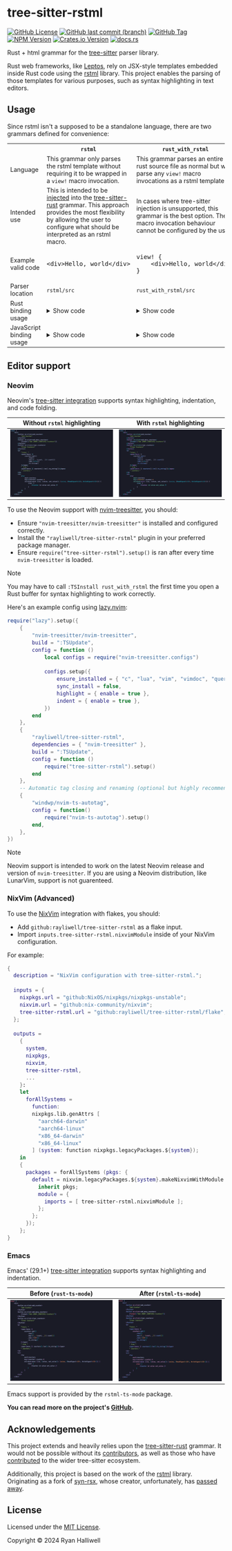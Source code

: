 # tree-sitter-rstml

[![GitHub License](https://img.shields.io/github/license/rayliwell/tree-sitter-rstml?color=purple)](https://github.com/rayliwell/tree-sitter-rstml/blob/main/LICENSE)
[![GitHub last commit (branch)](https://img.shields.io/github/last-commit/rayliwell/tree-sitter-rstml/main)](https://github.com/rayliwell/tree-sitter-rstml/commits/main/)
[![GitHub Tag](https://img.shields.io/github/v/tag/rayliwell/tree-sitter-rstml?label=version)](https://github.com/rayliwell/tree-sitter-rstml/tags)
[![NPM Version](https://img.shields.io/npm/v/tree-sitter-rstml?style=flat&logo=npm&color=blue)](https://www.npmjs.com/package/tree-sitter-rstml)
[![Crates.io Version](https://img.shields.io/crates/v/tree-sitter-rstml?logo=rust&color=blue)](https://crates.io/crates/tree-sitter-rstml)
[![docs.rs](https://img.shields.io/docsrs/tree-sitter-rust)](https://docs.rs/tree-sitter-rstml/latest/tree_sitter_rstml/)

Rust + html grammar for the [tree-sitter](https://github.com/tree-sitter/tree-sitter) parser library.

Rust web frameworks, like [Leptos](https://github.com/leptos-rs/leptos), rely on JSX-style templates embedded inside Rust code using the [rstml](https://github.com/rs-tml/rstml) library. This project enables the parsing of those templates for various purposes, such as syntax highlighting in text editors.

## Usage

Since rstml isn't a supposed to be a standalone language, there are two grammars defined for convenience:

<table>
    <tr>
       <th></th>
       <th><code>rstml</code></th>
       <th><code>rust_with_rstml</code></th>
    </tr>
    <tr>
        <td>Language</td>
        <td>This grammar only parses the rstml template without requiring it to be wrapped in a <code>view!</code> macro invocation.</td>
        <td>This grammar parses an entire rust source file as normal but will parse any <code>view!</code> macro invocations as a rstml template.</td>
    </tr>
    <tr>
        <td>Intended use</td>
        <td>This is intended to be <a href="https://tree-sitter.github.io/tree-sitter/syntax-highlighting#language-injection">injected</a> into the <a href="https://github.com/tree-sitter/tree-sitter-rust">tree-sitter-rust</a> grammar. This approach provides the most flexibility by allowing the user to configure what should be interpreted as an rstml macro.</td>
        <td>In cases where tree-sitter injection is unsupported, this grammar is the best option. The macro invocation behaviour cannot be configured by the user.</td>
    </tr>
    <tr>
        <td>Example valid code</td>
        <td>
            <pre lang="html">
&lt;div&gt;Hello, world&lt;/div&gt;</pre>
        </td>
        <td>
            <pre lang="rust">
view! {
    &lt;div&gt;Hello, world&lt;/div&gt;
}</pre>
        </td>
    </tr>
    <tr>
        <td>Parser location</td>
        <td><code>rstml/src</code></td>
        <td><code>rust_with_rstml/src</code></td>
    </tr>
    <tr>
        <td>Rust binding usage</td>
        <td>
<details><summary>Show code</summary>
<pre lang="rust">
let code = &quot;&lt;div&gt;Hello, world&lt;/div&gt;&quot;;
let mut parser = tree_sitter::Parser::new();
parser.set_language(tree_sitter_rstml::language_rstml()).expect(&quot;Error loading rstml grammar&quot;);
let tree = parser.parse(code, None).unwrap();
</pre>
</details>
        </td>
        <td>
<details><summary>Show code</summary>
<pre lang="rust">
let code = r#&quot;
    view! {
        &lt;div&gt;hello, world&lt;/div&gt;
    }
&quot;#;
let mut parser = tree_sitter::Parser::new();
parser.set_language(tree_sitter_rstml::language_rust_with_rstml()).expect(&quot;Error loading rust_with_rstml grammar&quot;);
let tree = parser.parse(code, None).unwrap();
</pre>
</details>
       </td>
    </tr>
    <tr>
        <td>JavaScript binding usage</td>
        <td>
<details><summary>Show code</summary>
<pre lang="js">
const Parser = require('tree-sitter')
const code = '&lt;div&gt;Hello, world&lt;/div&gt;'
const parser = new Parser()
parser.setLanguage(require('tree-sitter-rstml').rstml)
const tree = parser.parse(code)
</pre>
</details>
        </td>
        <td>
<details><summary>Show code</summary>
<pre lang="js">
const Parser = require('tree-sitter')
const code = `
    view! {
        &lt;div&gt;Hello, world&lt;/div&gt;
    }
`
const parser = new Parser()
parser.setLanguage(require('tree-sitter-rstml').rust_with_rstml)
const tree = parser.parse(code)
</pre>
</details>
       </td>
    </tr>
</table>

## Editor support

### Neovim

Neovim's [tree-sitter integration](https://neovim.io/doc/user/treesitter.html) supports syntax highlighting, indentation, and code folding.

| Without `rstml` highlighting                      | With `rstml` highlighting                       |
|---------------------------------------------------|-------------------------------------------------|
| ![before](/assets/neovim_before_highlighting.png) | ![after](/assets/neovim_after_highlighting.png) |

To use the Neovim support with [nvim-treesitter](https://github.com/nvim-treesitter/nvim-treesitter), you should:

- Ensure `"nvim-treesitter/nvim-treesitter"` is installed and configured correctly.
- Install the `"rayliwell/tree-sitter-rstml"` plugin in your preferred package manager.
- Ensure `require("tree-sitter-rstml").setup()` is ran after every time `nvim-treesitter` is loaded.


> [!NOTE]
> You may have to call `:TSInstall rust_with_rstml` the first time you open a Rust buffer for syntax highlighting to work correctly.

Here's an example config using [lazy.nvim](https://github.com/folke/lazy.nvim):

```lua
require("lazy").setup({
    {
        "nvim-treesitter/nvim-treesitter",
        build = ":TSUpdate",
        config = function ()
            local configs = require("nvim-treesitter.configs")

            configs.setup({
                ensure_installed = { "c", "lua", "vim", "vimdoc", "query", "rust" },
                sync_install = false,
                highlight = { enable = true },
                indent = { enable = true },
            })
        end
    },
    {
        "rayliwell/tree-sitter-rstml",
        dependencies = { "nvim-treesitter" },
        build = ":TSUpdate",
        config = function ()
            require("tree-sitter-rstml").setup()
        end
    },
    -- Automatic tag closing and renaming (optional but highly recommended)
    {
        "windwp/nvim-ts-autotag",
        config = function()
            require("nvim-ts-autotag").setup()
        end,
    },
})
```

> [!NOTE]
> Neovim support is intended to work on the latest Neovim release and version of `nvim-treesitter`.  If you are using a Neovim distribution, like LunarVim, support is not guarenteed.

### NixVim (Advanced)

To use the [NixVim](https://github.com/nix-community/nixvim) integration with flakes, you should:

- Add `github:rayliwell/tree-sitter-rstml` as a flake input.
- Import `inputs.tree-sitter-rstml.nixvimModule` inside of your NixVim configuration.

For example:
```nix
{
  description = "NixVim configuration with tree-sitter-rstml.";

  inputs = {
    nixpkgs.url = "github:NixOS/nixpkgs/nixpkgs-unstable";
    nixvim.url = "github:nix-community/nixvim";
    tree-sitter-rstml.url = "github:rayliwell/tree-sitter-rstml/flake";
  };

  outputs =
    {
      system,
      nixpkgs,
      nixvim,
      tree-sitter-rstml,
      ...
    }:
    let
      forAllSystems =
        function:
        nixpkgs.lib.genAttrs [
          "aarch64-darwin"
          "aarch64-linux"
          "x86_64-darwin"
          "x86_64-linux"
        ] (system: function nixpkgs.legacyPackages.${system});
    in
    {
      packages = forAllSystems (pkgs: {
        default = nixvim.legacyPackages.${system}.makeNixvimWithModule {
          inherit pkgs;
          module = {
            imports = [ tree-sitter-rstml.nixvimModule ];
          };
        };
      });
    };
}
```

### Emacs

Emacs' (29.1+) [tree-sitter integration](https://www.masteringemacs.org/article/how-to-get-started-tree-sitter) supports syntax highlighting and indentation.

| **Before (`rust-ts-mode`)**                      | **After (`rstml-ts-mode`)**                    |
|--------------------------------------------------|------------------------------------------------|
| ![before](/assets/emacs_before_highlighting.png) | ![after](/assets/emacs_after_highlighting.png) |

Emacs support is provided by the `rstml-ts-mode` package.

**You can read more on the project's [GitHub](https://github.com/rayliwell/rstml-ts-mode).**

## Acknowledgements

This project extends and heavily relies upon the [tree-sitter-rust](https://github.com/tree-sitter/tree-sitter-rust) grammar. It would not be possible without its [contributors](https://github.com/tree-sitter/tree-sitter-rust/graphs/contributors), as well as those who have [contributed](https://github.com/tree-sitter/tree-sitter/graphs/contributors) to the wider tree-sitter ecosystem.

Additionally, this project is based on the work of the [rstml](https://github.com/rs-tml/rstml) library. Originating as a fork of [syn-rsx](https://github.com/stoically/syn-rsx), whose creator, unfortunately, has [passed away](https://github.com/stoically/temporary-containers/issues/618).

## License

Licensed under the [MIT License](https://mit-license.org/).

Copyright © 2024 Ryan Halliwell
